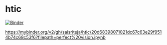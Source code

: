 # htic

[![Binder](https://mybinder.org/badge_logo.svg)](https://mybinder.org/v2/gh/saisriteja/htic.git/master)

https://mybinder.org/v2/gh/saisriteja/htic/20d68398071021dc67c63e29f9514b74c68c53f6?filepath=perfect%20vision.ipynb
